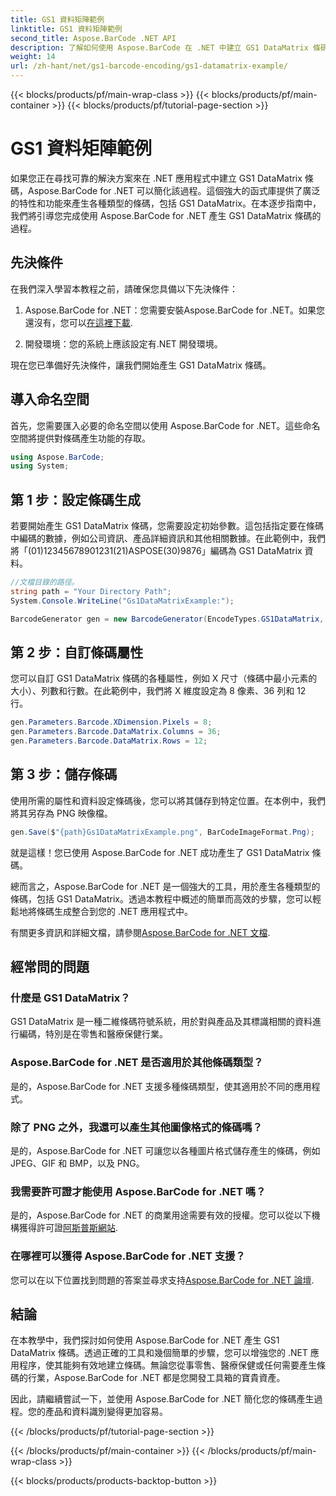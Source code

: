 ```yaml
---
title: GS1 資料矩陣範例
linktitle: GS1 資料矩陣範例
second_title: Aspose.BarCode .NET API
description: 了解如何使用 Aspose.BarCode 在 .NET 中建立 GS1 DataMatrix 條碼。只需幾個步驟即可輕鬆有效率地產生條碼。
weight: 14
url: /zh-hant/net/gs1-barcode-encoding/gs1-datamatrix-example/
---
```


{{< blocks/products/pf/main-wrap-class >}}
{{< blocks/products/pf/main-container >}}
{{< blocks/products/pf/tutorial-page-section >}}

# GS1 資料矩陣範例


如果您正在尋找可靠的解決方案來在 .NET 應用程式中建立 GS1 DataMatrix 條碼，Aspose.BarCode for .NET 可以簡化該過程。這個強大的函式庫提供了廣泛的特性和功能來產生各種類型的條碼，包括 GS1 DataMatrix。在本逐步指南中，我們將引導您完成使用 Aspose.BarCode for .NET 產生 GS1 DataMatrix 條碼的過程。

## 先決條件

在我們深入學習本教程之前，請確保您具備以下先決條件：

1. Aspose.BarCode for .NET：您需要安裝Aspose.BarCode for .NET。如果您還沒有，您可以[在這裡下載](https://releases.aspose.com/barcode/net/).

2. 開發環境：您的系統上應該設定有.NET 開發環境。

現在您已準備好先決條件，讓我們開始產生 GS1 DataMatrix 條碼。

## 導入命名空間

首先，您需要匯入必要的命名空間以使用 Aspose.BarCode for .NET。這些命名空間將提供對條碼產生功能的存取。

```csharp
using Aspose.BarCode;
using System;
```

## 第 1 步：設定條碼生成

若要開始產生 GS1 DataMatrix 條碼，您需要設定初始參數。這包括指定要在條碼中編碼的數據，例如公司資訊、產品詳細資訊和其他相關數據。在此範例中，我們將「(01)12345678901231(21)ASPOSE(30)9876」編碼為 GS1 DataMatrix 資料。

```csharp
//文檔目錄的路徑。
string path = "Your Directory Path";
System.Console.WriteLine("Gs1DataMatrixExample:");

BarcodeGenerator gen = new BarcodeGenerator(EncodeTypes.GS1DataMatrix, "(01)12345678901231(21)ASPOSE(30)9876");
```

## 第 2 步：自訂條碼屬性

您可以自訂 GS1 DataMatrix 條碼的各種屬性，例如 X 尺寸（條碼中最小元素的大小）、列數和行數。在此範例中，我們將 X 維度設定為 8 像素、36 列和 12 行。

```csharp
gen.Parameters.Barcode.XDimension.Pixels = 8;
gen.Parameters.Barcode.DataMatrix.Columns = 36;
gen.Parameters.Barcode.DataMatrix.Rows = 12;
```

## 第 3 步：儲存條碼

使用所需的屬性和資料設定條碼後，您可以將其儲存到特定位置。在本例中，我們將其另存為 PNG 映像檔。

```csharp
gen.Save($"{path}Gs1DataMatrixExample.png", BarCodeImageFormat.Png);
```

就是這樣！您已使用 Aspose.BarCode for .NET 成功產生了 GS1 DataMatrix 條碼。

總而言之，Aspose.BarCode for .NET 是一個強大的工具，用於產生各種類型的條碼，包括 GS1 DataMatrix。透過本教程中概述的簡單而高效的步驟，您可以輕鬆地將條碼生成整合到您的 .NET 應用程式中。

有關更多資訊和詳細文檔，請參閱[Aspose.BarCode for .NET 文檔](https://reference.aspose.com/barcode/net/).

## 經常問的問題

### 什麼是 GS1 DataMatrix？
GS1 DataMatrix 是一種二維條碼符號系統，用於對與產品及其標識相關的資料進行編碼，特別是在零售和醫療保健行業。

### Aspose.BarCode for .NET 是否適用於其他條碼類型？
是的，Aspose.BarCode for .NET 支援多種條碼類型，使其適用於不同的應用程式。

### 除了 PNG 之外，我還可以產生其他圖像格式的條碼嗎？
是的，Aspose.BarCode for .NET 可讓您以各種圖片格式儲存產生的條碼，例如 JPEG、GIF 和 BMP，以及 PNG。

### 我需要許可證才能使用 Aspose.BarCode for .NET 嗎？
是的，Aspose.BarCode for .NET 的商業用途需要有效的授權。您可以從以下機構獲得許可證[阿斯普斯網站](https://purchase.aspose.com/buy).

### 在哪裡可以獲得 Aspose.BarCode for .NET 支援？
您可以在以下位置找到問題的答案並尋求支持[Aspose.BarCode for .NET 論壇](https://forum.aspose.com/c/barcode/13).

## 結論

在本教學中，我們探討如何使用 Aspose.BarCode for .NET 產生 GS1 DataMatrix 條碼。透過正確的工具和幾個簡單的步驟，您可以增強您的 .NET 應用程序，使其能夠有效地建立條碼。無論您從事零售、醫療保健或任何需要產生條碼的行業，Aspose.BarCode for .NET 都是您開發工具箱的寶貴資產。

因此，請繼續嘗試一下，並使用 Aspose.BarCode for .NET 簡化您的條碼產生過程。您的產品和資料識別變得更加容易。

{{< /blocks/products/pf/tutorial-page-section >}}

{{< /blocks/products/pf/main-container >}}
{{< /blocks/products/pf/main-wrap-class >}}

{{< blocks/products/products-backtop-button >}}

